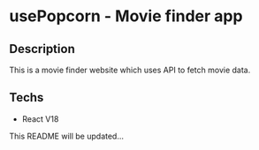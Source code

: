 # usePopcorn - Movie finder app

## Description

This is a movie finder website which uses API to fetch movie data.

## Techs

- React V18

This README will be updated...
